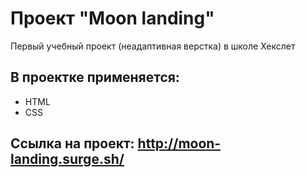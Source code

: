 # Проект "Moon landing"

Первый  учебный проект (неадаптивная верстка) в школе Хекслет

## В проектке применяется:

- HTML
- CSS

## Ссылка на проект: http://moon-landing.surge.sh/